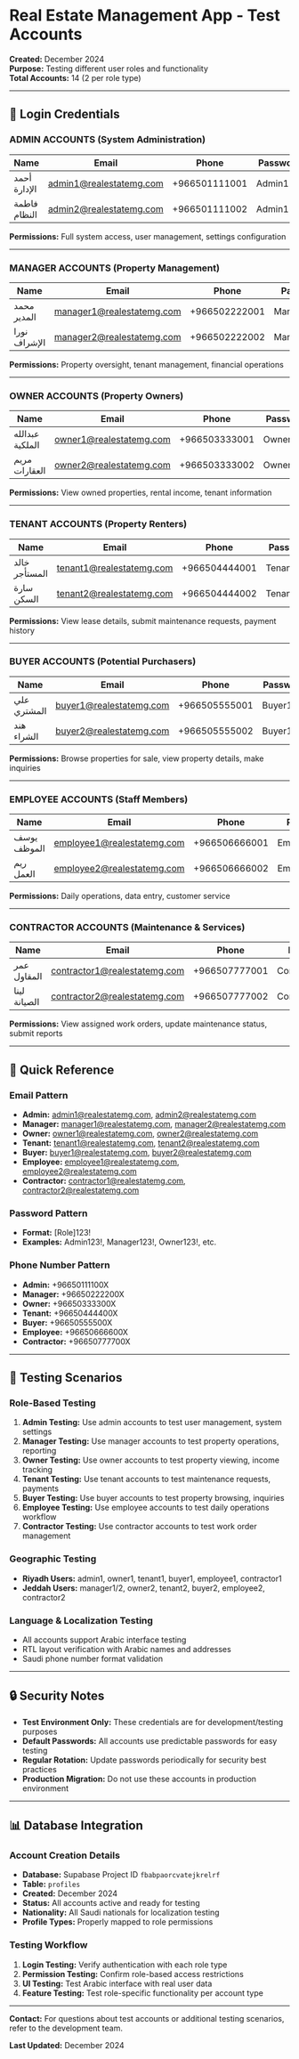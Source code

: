 # Real Estate Management App - Test Accounts

**Created:** December 2024  
**Purpose:** Testing different user roles and functionality  
**Total Accounts:** 14 (2 per role type)

---

## 🔐 Login Credentials

### ADMIN ACCOUNTS (System Administration)
| Name | Email | Phone | Password | Role | Location |
|------|-------|-------|----------|------|----------|
| أحمد الإدارة | admin1@realestatemg.com | +966501111001 | Admin123! | admin | الرياض |
| فاطمة النظام | admin2@realestatemg.com | +966501111002 | Admin123! | admin | الرياض |

**Permissions:** Full system access, user management, settings configuration

---

### MANAGER ACCOUNTS (Property Management)
| Name | Email | Phone | Password | Role | Location |
|------|-------|-------|----------|------|----------|
| محمد المدير | manager1@realestatemg.com | +966502222001 | Manager123! | manager | جدة |
| نورا الإشراف | manager2@realestatemg.com | +966502222002 | Manager123! | manager | جدة |

**Permissions:** Property oversight, tenant management, financial operations

---

### OWNER ACCOUNTS (Property Owners)
| Name | Email | Phone | Password | Role | Location |
|------|-------|-------|----------|------|----------|
| عبدالله الملكية | owner1@realestatemg.com | +966503333001 | Owner123! | owner | الرياض |
| مريم العقارات | owner2@realestatemg.com | +966503333002 | Owner123! | owner | جدة |

**Permissions:** View owned properties, rental income, tenant information

---

### TENANT ACCOUNTS (Property Renters)
| Name | Email | Phone | Password | Role | Location |
|------|-------|-------|----------|------|----------|
| خالد المستأجر | tenant1@realestatemg.com | +966504444001 | Tenant123! | tenant | الرياض |
| سارة السكن | tenant2@realestatemg.com | +966504444002 | Tenant123! | tenant | جدة |

**Permissions:** View lease details, submit maintenance requests, payment history

---

### BUYER ACCOUNTS (Potential Purchasers)
| Name | Email | Phone | Password | Role | Location |
|------|-------|-------|----------|------|----------|
| علي المشتري | buyer1@realestatemg.com | +966505555001 | Buyer123! | buyer | الرياض |
| هند الشراء | buyer2@realestatemg.com | +966505555002 | Buyer123! | buyer | جدة |

**Permissions:** Browse properties for sale, view property details, make inquiries

---

### EMPLOYEE ACCOUNTS (Staff Members)
| Name | Email | Phone | Password | Role | Location |
|------|-------|-------|----------|------|----------|
| يوسف الموظف | employee1@realestatemg.com | +966506666001 | Employee123! | employee | الرياض |
| ريم العمل | employee2@realestatemg.com | +966506666002 | Employee123! | employee | جدة |

**Permissions:** Daily operations, data entry, customer service

---

### CONTRACTOR ACCOUNTS (Maintenance & Services)
| Name | Email | Phone | Password | Role | Location |
|------|-------|-------|----------|------|----------|
| عمر المقاول | contractor1@realestatemg.com | +966507777001 | Contractor123! | contractor | الرياض |
| لينا الصيانة | contractor2@realestatemg.com | +966507777002 | Contractor123! | contractor | جدة |

**Permissions:** View assigned work orders, update maintenance status, submit reports

---

## 📱 Quick Reference

### Email Pattern
- **Admin:** admin1@realestatemg.com, admin2@realestatemg.com
- **Manager:** manager1@realestatemg.com, manager2@realestatemg.com
- **Owner:** owner1@realestatemg.com, owner2@realestatemg.com
- **Tenant:** tenant1@realestatemg.com, tenant2@realestatemg.com
- **Buyer:** buyer1@realestatemg.com, buyer2@realestatemg.com
- **Employee:** employee1@realestatemg.com, employee2@realestatemg.com
- **Contractor:** contractor1@realestatemg.com, contractor2@realestatemg.com

### Password Pattern
- **Format:** [Role]123!
- **Examples:** Admin123!, Manager123!, Owner123!, etc.

### Phone Number Pattern
- **Admin:** +96650111100X
- **Manager:** +96650222200X  
- **Owner:** +96650333300X
- **Tenant:** +96650444400X
- **Buyer:** +96650555500X
- **Employee:** +96650666600X
- **Contractor:** +96650777700X

---

## 🧪 Testing Scenarios

### Role-Based Testing
1. **Admin Testing:** Use admin accounts to test user management, system settings
2. **Manager Testing:** Use manager accounts to test property operations, reporting
3. **Owner Testing:** Use owner accounts to test property viewing, income tracking
4. **Tenant Testing:** Use tenant accounts to test maintenance requests, payments
5. **Buyer Testing:** Use buyer accounts to test property browsing, inquiries
6. **Employee Testing:** Use employee accounts to test daily operations workflow
7. **Contractor Testing:** Use contractor accounts to test work order management

### Geographic Testing
- **Riyadh Users:** admin1, owner1, tenant1, buyer1, employee1, contractor1
- **Jeddah Users:** manager1/2, owner2, tenant2, buyer2, employee2, contractor2

### Language & Localization Testing
- All accounts support Arabic interface testing
- RTL layout verification with Arabic names and addresses
- Saudi phone number format validation

---

## 🔒 Security Notes

- **Test Environment Only:** These credentials are for development/testing purposes
- **Default Passwords:** All accounts use predictable passwords for easy testing
- **Regular Rotation:** Update passwords periodically for security best practices
- **Production Migration:** Do not use these accounts in production environment

---

## 📊 Database Integration

### Account Creation Details
- **Database:** Supabase Project ID `fbabpaorcvatejkrelrf`
- **Table:** `profiles` 
- **Created:** December 2024
- **Status:** All accounts active and ready for testing
- **Nationality:** All Saudi nationals for localization testing
- **Profile Types:** Properly mapped to role permissions

### Testing Workflow
1. **Login Testing:** Verify authentication with each role type
2. **Permission Testing:** Confirm role-based access restrictions
3. **UI Testing:** Test Arabic interface with real user data
4. **Feature Testing:** Test role-specific functionality per account type

---

**Contact:** For questions about test accounts or additional testing scenarios, refer to the development team.

**Last Updated:** December 2024 